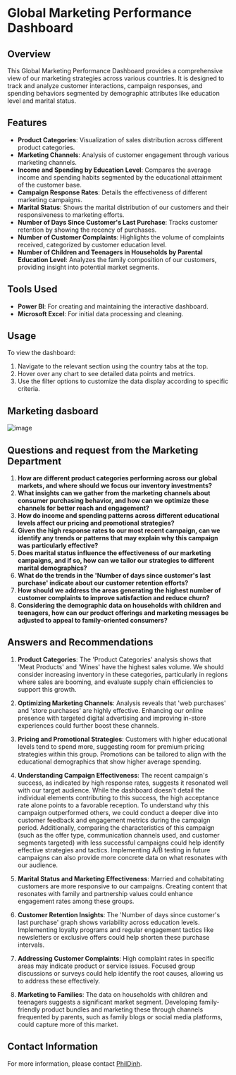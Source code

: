 # Global Marketing Performance Dashboard

## Overview

This Global Marketing Performance Dashboard provides a comprehensive view of our marketing strategies across various countries. It is designed to track and analyze customer interactions, campaign responses, and spending behaviors segmented by demographic attributes like education level and marital status.

## Features

- **Product Categories**: Visualization of sales distribution across different product categories.
- **Marketing Channels**: Analysis of customer engagement through various marketing channels.
- **Income and Spending by Education Level**: Compares the average income and spending habits segmented by the educational attainment of the customer base.
- **Campaign Response Rates**: Details the effectiveness of different marketing campaigns.
- **Marital Status**: Shows the marital distribution of our customers and their responsiveness to marketing efforts.
- **Number of Days Since Customer's Last Purchase**: Tracks customer retention by showing the recency of purchases.
- **Number of Customer Complaints**: Highlights the volume of complaints received, categorized by customer education level.
- **Number of Children and Teenagers in Households by Parental Education Level**: Analyzes the family composition of our customers, providing insight into potential market segments.


## Tools Used

- **Power BI**: For creating and maintaining the interactive dashboard.
- **Microsoft Excel**: For initial data processing and cleaning.

## Usage

To view the dashboard:
1. Navigate to the relevant section using the country tabs at the top.
2. Hover over any chart to see detailed data points and metrics.
3. Use the filter options to customize the data display according to specific criteria.

## Marketing dasboard
![image](https://github.com/user-attachments/assets/efbb1d38-eabf-4d5c-a49f-2e0937950616)



## Questions and request from the Marketing Department

1. **How are different product categories performing across our global markets, and where should we focus our inventory investments?**
2. **What insights can we gather from the marketing channels about consumer purchasing behavior, and how can we optimize these channels for better reach and engagement?**
3. **How do income and spending patterns across different educational levels affect our pricing and promotional strategies?**
4. **Given the high response rates to our most recent campaign, can we identify any trends or patterns that may explain why this campaign was particularly effective?**
5. **Does marital status influence the effectiveness of our marketing campaigns, and if so, how can we tailor our strategies to different marital demographics?**
6. **What do the trends in the 'Number of days since customer's last purchase' indicate about our customer retention efforts?**
7. **How should we address the areas generating the highest number of customer complaints to improve satisfaction and reduce churn?**
8. **Considering the demographic data on households with children and teenagers, how can our product offerings and marketing messages be adjusted to appeal to family-oriented consumers?**

## Answers and Recommendations

1. **Product Categories**: The 'Product Categories' analysis shows that 'Meat Products' and 'Wines' have the highest sales volume. We should consider increasing inventory in these categories, particularly in regions where sales are booming, and evaluate supply chain efficiencies to support this growth.

2. **Optimizing Marketing Channels**: Analysis reveals that 'web purchases' and 'store purchases' are highly effective. Enhancing our online presence with targeted digital advertising and improving in-store experiences could further boost these channels. 

3. **Pricing and Promotional Strategies**: Customers with higher educational levels tend to spend more, suggesting room for premium pricing strategies within this group. Promotions can be tailored to align with the educational demographics that show higher average spending.

4. **Understanding Campaign Effectiveness**: The recent campaign's success, as indicated by high response rates, suggests it resonated well with our target audience. While the dashboard doesn't detail the individual elements contributing to this success, the high acceptance rate alone points to a favorable reception. To understand why this campaign outperformed others, we could conduct a deeper dive into customer feedback and engagement metrics during the campaign period. Additionally, comparing the characteristics of this campaign (such as the offer type, communication channels used, and customer segments targeted) with less successful campaigns could help identify effective strategies and tactics. Implementing A/B testing in future campaigns can also provide more concrete data on what resonates with our audience.

5. **Marital Status and Marketing Effectiveness**: Married and cohabitating customers are more responsive to our campaigns. Creating content that resonates with family and partnership values could enhance engagement rates among these groups.

6. **Customer Retention Insights**: The 'Number of days since customer's last purchase' graph shows variability across education levels. Implementing loyalty programs and regular engagement tactics like newsletters or exclusive offers could help shorten these purchase intervals.

7. **Addressing Customer Complaints**: High complaint rates in specific areas may indicate product or service issues. Focused group discussions or surveys could help identify the root causes, allowing us to address these effectively.

8. **Marketing to Families**: The data on households with children and teenagers suggests a significant market segment. Developing family-friendly product bundles and marketing these through channels frequented by parents, such as family blogs or social media platforms, could capture more of this market.




## Contact Information

For more information, please contact [PhilDinh](phildinhdata@gmail.com).
